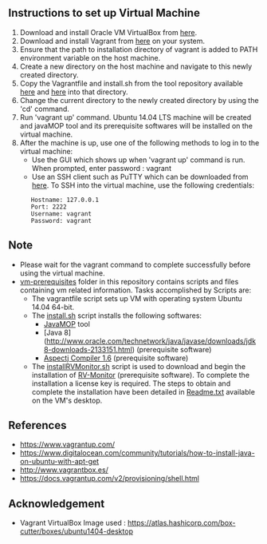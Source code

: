 ## Instructions to set up Virtual Machine  

1. Download and install Oracle VM VirtualBox from [here](https://www.virtualbox.org/wiki/Downloads). 
2. Download and install Vagrant from [here](https://www.vagrantup.com/downloads.html) on your system. 
3. Ensure that the path to installation directory of vagrant is added to PATH environment variable on the host machine.
4. Create a new directory on the host machine and navigate to this newly created directory.
5. Copy the Vagrantfile and install.sh from the tool repository available [here](https://github.com/SoftwareEngineeringToolDemos/ICSE-2012-javamop/blob/master/build-vm/Vagrantfile) and [here](https://github.com/SoftwareEngineeringToolDemos/ICSE-2012-javamop/blob/master/vm-prerequisites/install.sh) into that directory.
6. Change the current directory to the newly created directory by using the 'cd' command. 
7. Run 'vagrant up' command. Ubuntu 14.04 LTS machine will be created and javaMOP tool and its prerequisite softwares will be installed on the virtual machine.
8. After the machine is up, use one of the following methods to log in to the virtual machine:
   * Use the GUI which shows up when 'vagrant up' command is run. When prompted, enter password : vagrant
   * Use an SSH client such as PuTTY which can be downloaded from [here](http://www.chiark.greenend.org.uk/~sgtatham/putty/download.html). To SSH into the virtual machine, use the following credentials:
    ~~~
       Hostname: 127.0.0.1
       Port: 2222
       Username: vagrant
       Password: vagrant
    ~~~

## Note
* Please wait for the vagrant command to complete successfully before using the virtual machine.
* [vm-prerequisites](https://github.com/SoftwareEngineeringToolDemos/ICSE-2012-javamop/tree/master/vm-prerequisites) folder in this repository contains scripts and files containing vm related information. Tasks accomplished by Scripts are:
  * The vagrantfile script sets up VM with operating system Ubuntu 14.04 64-bit.
  * The [install.sh](https://github.com/SoftwareEngineeringToolDemos/ICSE-2012-javamop/blob/master/vm-prerequisites/install.sh) script installs the following softwares:
    * [JavaMOP](http://fsl.cs.illinois.edu/index.php/JavaMOP4) tool
    * [Java 8] (http://www.oracle.com/technetwork/java/javase/downloads/jdk8-downloads-2133151.html) (prerequisite software)
    * [Aspectj Compiler 1.6](https://eclipse.org/aspectj/downloads.php) (prerequisite software)
  * The [installRVMonitor.sh](https://github.com/SoftwareEngineeringToolDemos/ICSE-2012-javamop/blob/master/vm-prerequisites/installRVMonitor.sh) script is used to download and begin the installation of [RV-Monitor](https://runtimeverification.com/monitor/download/?v=1.3) (prerequisite software). To complete the installation a license key is required. The steps to obtain and complete the installation have been detailed in [Readme.txt](https://github.com/SoftwareEngineeringToolDemos/ICSE-2012-javamop/blob/master/vm-prerequisites/Readme.txt) available on the VM's desktop.

## References
* https://www.vagrantup.com/
* https://www.digitalocean.com/community/tutorials/how-to-install-java-on-ubuntu-with-apt-get
* http://www.vagrantbox.es/
* https://docs.vagrantup.com/v2/provisioning/shell.html

## Acknowledgement
* Vagrant VirtualBox Image used : https://atlas.hashicorp.com/box-cutter/boxes/ubuntu1404-desktop
